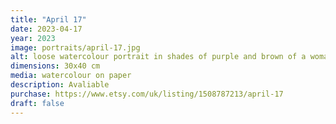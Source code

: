 ```yaml
---
title: "April 17"
date: 2023-04-17
year: 2023
image: portraits/april-17.jpg
alt: loose watercolour portrait in shades of purple and brown of a woman's face screaming, with strong lighting coming from the left
dimensions: 30x40 cm
media: watercolour on paper
description: Avaliable
purchase: https://www.etsy.com/uk/listing/1508787213/april-17
draft: false
---
```

